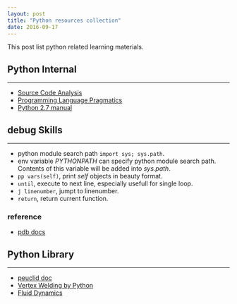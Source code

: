 ```yaml
---
layout: post
title: "Python resources collection" 
date: 2016-09-17
---
```


This post list python related learning materials.

## Python Internal 
---

- [Source Code Analysis](https://github.com/stormzhang/free-programming-books)
- [Programming Language Pragmatics](http://www.cs.rochester.edu/~scott/pragmatics/)
- [Python 2.7 manual](http://docs.pythontab.com/python/python2.7/modules.html)

## debug Skills
---
- python module search path `import sys; sys.path`.
- env variable *PYTHONPATH* can  specify python module search path. Contents of this variable will be added into *sys.path*.
- `pp vars(self)`, print *self* objects in beauty format.
- `until`, execute to next line, especially usefull for single loop.
- `j linenumber`, jumpt to linenumber.
- `return`, return current function.


### reference
- [pdb docs](https://docs.python.org/2/library/pdb.html)

## Python Library
---

- [peuclid doc](https://github.com/ezag/pyeuclid/blob/master/euclid.rst)
- [Vertex Welding by Python](http://prideout.net/blog/?p=46)
- [Fluid Dynamics](http://http.developer.nvidia.com/GPUGems/gpugems_ch38.html)
